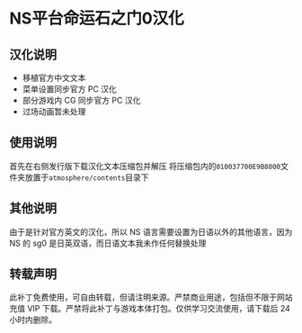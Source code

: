 # NS平台命运石之门0汉化

## 汉化说明
* 移植官方中文文本
* 菜单设置同步官方 PC 汉化
* 部分游戏内 CG 同步官方 PC 汉化
* 过场动画暂未处理

## 使用说明
首先在右侧发行版下载汉化文本压缩包并解压
将压缩包内的`010037700E9B8000`文件夹放置于`atmosphere/contents`目录下

## 其他说明 
由于是针对官方英文的汉化，所以 NS 语言需要设置为日语以外的其他语言，因为 NS 的 sg0 是日英双语，而日语文本我未作任何替换处理

## 转载声明
此补丁免费使用，可自由转载，但请注明来源。严禁商业用途，包括但不限于网站充值 VIP 下载。严禁将此补丁与游戏本体打包。仅供学习交流使用，请下载后 24 小时内删除。

